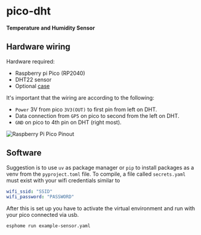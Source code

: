 # pico-dht

**Temperature and Humidity Sensor**

## Hardware wiring

Hardware required:

- Raspberry pi Pico (RP2040)
- DHT22 sensor
- Optional [case](https://www.printables.com/model/1116831-raspberry-pi-pico-w-dht22-temperature-sensor-enclo)

It's important that the wiring are according to the following:

- `Power`  3V from pico `3V3(OUT)` to first pin from left on DHT.
- Data connection from `GP5` on pico to second from the left on DHT.
- `GND` on pico to 4th pin on DHT (right most).

![Raspberry Pi Pico Pinout](https://www.raspberrypi.com/documentation/microcontrollers/images/picow-pinout.svg)

## Software

Suggestion is to use `uv` as package manager or `pip` to install packages as a venv from the `pyproject.toml` file.
To compile, a file called `secrets.yaml` must exist with your wifi credentials similar to

```yaml
wifi_ssid: "SSID"
wifi_password: "PASSWORD"
```

After this is set up you have to activate the virtual environment and run with your pico connected via usb.

```sh
esphome run example-sensor.yaml
```
